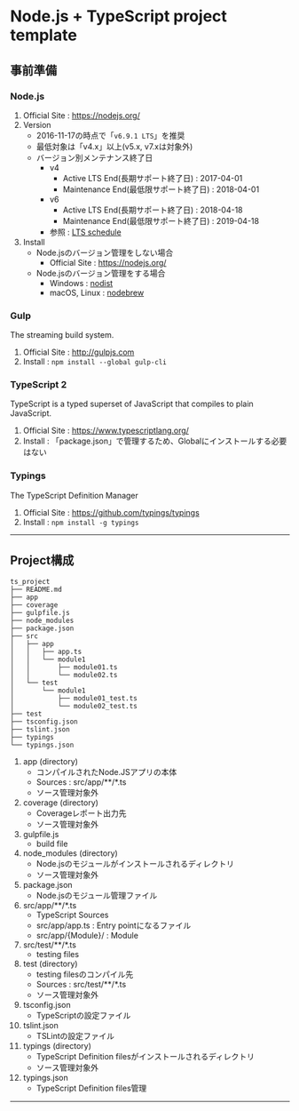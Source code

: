 # Node.js + TypeScript project template

## 事前準備

### Node.js

1. Official Site : https://nodejs.org/
2. Version
   * 2016-11-17の時点で「`v6.9.1 LTS`」を推奨
   * 最低対象は「v4.x」以上(v5.x, v7.xは対象外)
   * バージョン別メンテナンス終了日
      * v4
         * Active LTS End(長期サポート終了日) : 2017-04-01
         * Maintenance End(最低限サポート終了日) : 2018-04-01
      * v6
         * Active LTS End(長期サポート終了日) : 2018-04-18
         * Maintenance End(最低限サポート終了日) : 2019-04-18
      * 参照 : [LTS schedule](https://github.com/nodejs/LTS#lts-schedule)
3. Install
   * Node.jsのバージョン管理をしない場合
      * Official Site : https://nodejs.org/
   * Node.jsのバージョン管理をする場合
      * Windows : [nodist](https://github.com/marcelklehr/nodist)
      * macOS, Linux : [nodebrew](https://github.com/hokaccha/nodebrew)

### Gulp

The streaming build system.

1. Official Site : http://gulpjs.com
2. Install : ```npm install --global gulp-cli```

### TypeScript 2

TypeScript is a typed superset of JavaScript that compiles to plain JavaScript.

1. Official Site : https://www.typescriptlang.org/
2. Install : 「package.json」で管理するため、Globalにインストールする必要はない

### Typings

The TypeScript Definition Manager

1. Official Site : https://github.com/typings/typings
2. Install : ```npm install -g typings```

---

## Project構成

```
ts_project
├── README.md
├── app
├── coverage
├── gulpfile.js
├── node_modules
├── package.json
├── src
│   ├── app
│   │   ├── app.ts
│   │   └── module1
│   │       ├── module01.ts
│   │       └── module02.ts
│   └── test
│       └── module1
│           ├── module01_test.ts
│           └── module02_test.ts
├── test
├── tsconfig.json
├── tslint.json
├── typings
└── typings.json
```

1. app (directory)
    * コンパイルされたNode.JSアプリの本体
    * Sources : src/app/**/*.ts
    * ソース管理対象外
2. coverage (directory)
    * Coverageレポート出力先
    * ソース管理対象外
3. gulpfile.js
    * build file
4. node_modules (directory)
    * Node.jsのモジュールがインストールされるディレクトリ
    * ソース管理対象外
5. package.json
    * Node.jsのモジュール管理ファイル
6. src/app/**/*.ts
    * TypeScript Sources
    * src/app/app.ts : Entry pointになるファイル
    * src/app/{Module}/ : Module
7. src/test/**/*.ts
    * testing files
8. test (directory)
    * testing filesのコンパイル先
    * Sources : src/test/**/*.ts
    * ソース管理対象外
9. tsconfig.json
    * TypeScriptの設定ファイル
10. tslint.json
    * TSLintの設定ファイル
11. typings (directory)
    * TypeScript Definition filesがインストールされるディレクトリ
    * ソース管理対象外
12. typings.json
    * TypeScript Definition files管理 

---
